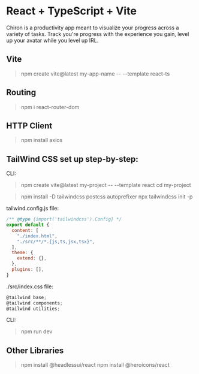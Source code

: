 # React + TypeScript + Vite

Chiron is a productivity app meant to visualize your progress across
a variety of tasks. Track you're progress with the experience you gain, level
up your avatar while you level up IRL.



## Vite
> npm create vite@latest my-app-name -- --template react-ts

## Routing
> npm i react-router-dom

## HTTP Client
> npm install axios

## TailWind CSS set up step-by-step:
CLI:
> npm create vite@latest my-project -- --template react
> cd my-project

> npm install -D tailwindcss postcss autoprefixer
> npx tailwindcss init -p

tailwind.config.js file:
```js
/** @type {import('tailwindcss').Config} */
export default {
  content: [
    "./index.html",
    "./src/**/*.{js,ts,jsx,tsx}",
  ],
  theme: {
    extend: {},
  },
  plugins: [],
}
```
./src/index.css file:
```js
@tailwind base;
@tailwind components;
@tailwind utilities;
```
CLI:
> npm run dev


## Other Libraries
> npm install @headlessui/react
> npm install @heroicons/react

